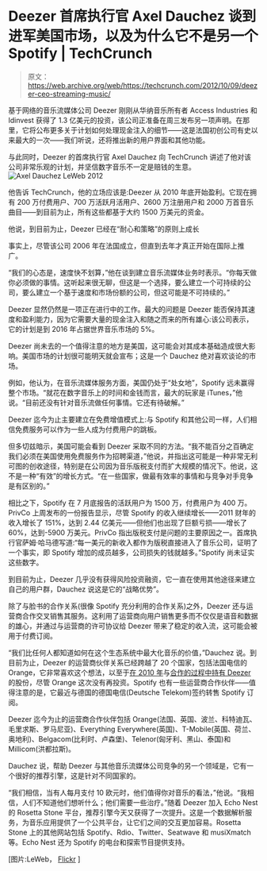 # Deezer 首席执行官 Axel Dauchez 谈到进军美国市场，以及为什么它不是另一个 Spotify | TechCrunch

> 原文：<https://web.archive.org/web/https://techcrunch.com/2012/10/09/deezer-ceo-streaming-music/>

基于网络的音乐流媒体公司 Deezer 刚刚从华纳音乐所有者 Access Industries 和 Idinvest 获得了 1.3 亿美元的投资，该公司正准备在周三发布另一项声明。在那里，它将公布更多关于计划如何处理现金注入的细节——这是法国初创公司有史以来最大的一次——我们听说，还将推出新的用户界面和其他功能。

与此同时，Deezer 的首席执行官 Axel Dauchez 向 TechCrunch 讲述了他对该公司非常乐观的计划，并坚信数字音乐不一定是赔钱的生意。![](img/7bb42b740dec32688b240ac77fa6b79b.png "Axel Dauchez LeWeb 2012")

他告诉 TechCrunch，他的立场应该是:Deezer 从 2010 年底开始盈利。它现在拥有 200 万付费用户、700 万活跃月活用户、2600 万注册用户和 2000 万首音乐曲目——到目前为止，所有这些都基于大约 1500 万美元的资金。

他说，到目前为止，Deezer 已经在“耐心和策略”的原则上成长

事实上，尽管该公司 2006 年在法国成立，但直到去年才真正开始在国际上推广。

“我们的心态是，速度快不划算，”他在谈到建立音乐流媒体业务时表示。“你每天做你必须做的事情。这听起来很无聊，但这是一个选择，要么建立一个可持续的公司，要么建立一个基于速度和市场份额的公司，但这可能是不可持续的。”

Deezer 显然仍然是一项正在进行中的工作。最大的问题是 Deezer 能否保持其速度和盈利能力，因为它需要大量的现金注入和随之而来的所有雄心:该公司表示，它的计划是到 2016 年占据世界音乐市场的 5%。

Deezer 尚未去的一个值得注意的地方是美国，这可能会对其成本基础造成很大影响。美国市场的计划很可能明天就会宣布；这是一个 Dauchez 绝对喜欢谈论的市场。

例如，他认为，在音乐流媒体服务方面，美国仍处于“处女地”，Spotify 远未赢得整个市场。“就花在数字音乐上的时间和金钱而言，最大的玩家是 iTunes，”他说。“目前还没有针对音乐流做任何事情。它还有待破解。”

Deezer 迄今为止主要建立在免费增值模式上:与 Spotify 和其他公司一样，人们相信免费服务可以作为一些人成为付费用户的跳板。

但多切兹暗示，美国可能会看到 Deezer 采取不同的方法。“我不能百分之百确定我们必须在美国使用免费服务作为招聘渠道，”他说，并指出这可能是一种非常无利可图的创收途径，特别是在公司因为音乐版税支付而扩大规模的情况下。他说，这不是一种“有效”的增长方式。“在一些国家，做最有效率的事情和与竞争对手竞争是有区别的。”

相比之下，Spotify 在 7 月底报告的活跃用户为 1500 万，付费用户为 400 万。PrivCo 上周发布的一份报告显示，尽管 Spotify 的收入继续增长——2011 财年的收入增长了 151%，达到 2.44 亿美元——但他们也出现了巨额亏损——增长了 60%，达到-5900 万美元。PrivCo 指出版税支付是问题的主要原因之一。首席执行官萨姆·哈马德写道:“每一美元的新收入都作为版税直接进入了音乐公司，证明了一个事实，即 Spotify 增加的成员越多，公司损失的钱就越多。”Spotify 尚未证实这些数字。

到目前为止，Deezer 几乎没有获得风险投资融资，它一直在使用其他途径来建立自己的用户群，Dauchez 说这是它的“战略优势”。

除了与脸书的合作关系(很像 Spotify 充分利用的合作关系)之外，Deezer 还与运营商合作交叉销售其服务。这利用了运营商向用户销售更多而不仅仅是语音和数据的雄心，并通过与运营商的许可协议给 Deezer 带来了稳定的收入流，这可能会被用于付费订阅。

“我们比任何人都知道如何在这个生态系统中最大化音乐的价值，”Dauchez 说。到目前为止，Deezer 的运营商伙伴关系已经跨越了 20 个国家，包括法国电信的 Orange，它非常喜欢这个想法，以至于[在 2010 年](https://web.archive.org/web/20230326021742/http://paidcontent.org/2011/01/25/419-orange-bets-big-on-video-buys-49pct-of-french-youtube-dailymotion/)与[合作的过程中持有 Deezer](https://web.archive.org/web/20230326021742/http://www.billboard.biz/bbbiz/content_display/industry/news/e3i3639278d2189e4eff9d1837ebebb465b) 的股份，尽管 Orange 这次没有再投资。Spotify 也有一些运营商合作伙伴——值得注意的是，它最近与德国的德国电信(Deutsche Telekom)签约转售 Spotify 订阅。

Deezer 迄今为止的运营商合作伙伴包括 Orange(法国、英国、波兰、科特迪瓦、毛里求斯、罗马尼亚)、Everything Everywhere(英国)、T-Mobile(英国、荷兰、奥地利)、Belgacom(比利时、卢森堡)、Telenor(匈牙利、黑山、泰国)和 Millicom(洪都拉斯)。

Dauchez 说，帮助 Deezer 与其他音乐流媒体公司竞争的另一个领域是，它有一个很好的推荐引擎，这是针对不同国家的。

“我们相信，当有人每月支付 10 欧元时，他们值得你对音乐的看法，”他说。“我相信，人们不知道他们想听什么；他们需要一些治疗。”随着 Deezer 加入 Echo Nest 的 Rosetta Stone 平台，推荐引擎今天又获得了一次提升。这是一个数据解析服务，为音乐应用提供了一个公共平台，让它们之间的交互更加容易。Rosetta Stone 上的其他网站包括 Spotify、Rdio、Twitter、Seatwave 和 musiXmatch 等。Echo Nest 还为 Spotify 的电台和探索节目提供支持。

[图片:LeWeb， [Flickr](https://web.archive.org/web/20230326021742/http://www.flickr.com/photos/leweb3/6472073867/) ]